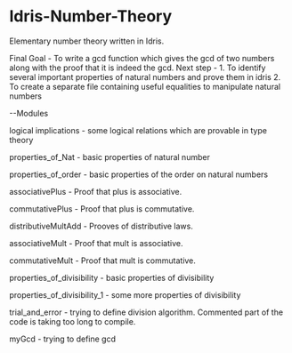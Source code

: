 # Idris-Number-Theory
Elementary number theory written in Idris.

Final Goal - To write a gcd function which gives the gcd of two numbers along with the proof that it is indeed the gcd.
Next step - 1. To identify several important properties of natural numbers and prove them in idris
            2. To create a separate file containing useful equalities to manipulate natural numbers


--Modules

logical implications - some logical relations which are provable in type theory

properties_of_Nat - basic properties of natural number

properties_of_order - basic properties of the order on natural numbers

associativePlus - Proof that plus is associative.

commutativePlus - Proof that plus is commutative.

distributiveMultAdd - Prooves of distributive laws.

associativeMult - Proof that mult is associative.

commutativeMult - Proof that mult is commutative.

properties_of_divisibility - basic properties of divisibility

properties_of_divisibility_1 - some more properties of divisibility

trial_and_error - trying to define division algorithm. Commented part of the code is taking too long to compile.

myGcd - trying to define gcd
